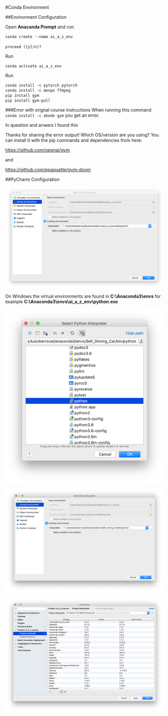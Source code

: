 #Conda Environment

##Environment Configuration

Open **Anacanda Prompt** and run:
```
conda create --name ai_a_z_env

proceed ([y]/n)?
```
Run
```
conda activate ai_a_z_env
```
Run

```
conda install -c pytorch pytorch
conda install -c menpo ffmpeg
pip install gym
pip install gym-pull

```

###Error with orignal course instructions
When running this command ``conda install -c akode gym`` you get an error.

In question and anwers I found this

Thanks for sharing the error output! Which OS/version are you using?  You can install it with the pip commands and dependencies from here:

https://github.com/openai/gym

and

https://github.com/ppaquette/gym-doom




##PyCharm Configuration

![Add Python Interpreter](./images/add_python_interpreter.png)

On Windows the virtual environments are found in **C:\Anaconda3\envs** for example **C:\Anaconda3\envs\ai_a_z_env\python.exe**

![Select Python Interpreter](./images/select_python_interpreter.png)

![Add Python Interpreter 2](./images/add_python_interpreter_2.png)

![Preferences](./images/preferences.png)

